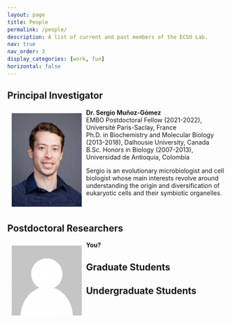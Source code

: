 ```yaml
---
layout: page
title: People
permalink: /people/
description: A list of current and past members of the ECSO Lab.
nav: true
nav_order: 3
display_categories: [work, fun]
horizontal: false
---
```


## Principal Investigator

<img align="left" style="float: left; padding: 10px 10px 10px 10px;" src="/assets/img/profile_pic.jpg" width="160"> 

**Dr. Sergio Muñoz-Gómez**  
EMBO Postdoctoral Fellow (2021-2022), Université Paris-Saclay, France  
Ph.D. in Biochemistry and Molecular Biology (2013-2018), Dalhousie University, Canada  
B.Sc. Honors in Biology (2007-2013), Universidad de Antioquia, Colombia 

Sergio is an evolutionary microbiologist and cell biologist whose main interests revolve around understanding the origin and diversification of eukaryotic cells and their symbiotic organelles.  
  
<p>&nbsp;</p>

## Postdoctoral Researchers

<img align="left" style="float: left; padding: 10px 10px 10px 10px;" src="/assets/img/generic_profile_pic.png" width="160"> 

**You?**  

## Graduate Students

## Undergraduate Students
